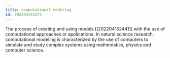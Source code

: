 ```yaml
---
title: computational modeling
id: 202204152274
---
```


The process of creating and using models [[202204152441]] with the use of computational approaches or applications. In natural science research, computational modeling is characterized by the use of computers to simulate and study complex systems using mathematics, physics and computer science. 
